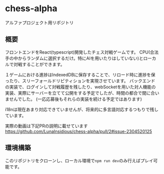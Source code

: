 # chess-alpha

アルファプロジェクト用リポジトリ

## 概要

フロントエンドをReact(typescript)開発したチェス対戦ゲームです。
CPU(合法手の中からランダムに選択するだけ。特にAIを用いたりはしていない)とローカルで対戦することができます。

１ゲームにおける進捗はIndexedDBに保存することで、リロード時に進捗を保ったり、スリーフォールドリピティションを実現させています。
バックエンドの実装で、ログインして対戦履歴を残したり、webSocketを用いた対人機能の実装、実際にサーバーを立てて公開をする予定でしたが、時間の都合で間に合いませんでした。
(一応応募後もそれらの実装を続ける予定ではあります)

i18nは現在あまり対応できていませんが、将来的に多言語対応するつもりで残しています。

実際の動画は下記PRの説明に載せています
https://github.com/LunaInsidious/chess-alpha/pull/2#issue-2304520125

## 環境構築

このリポジトリをクローンし、ローカル環境で`npm run dev`のみ行えばプレイ可能です。
